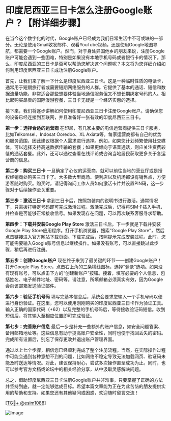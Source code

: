 # 印度尼西亚三日卡怎么注册Google账户？【附详细步骤】

在当今这个数字化的时代，Google账户已经成为我们日常生活中不可或缺的一部分。无论是使用Gmail收发邮件、观看YouTube视频，还是使用Google地图导航，都需要一个Google账户。然而，对于身处异国他乡的朋友来说，注册Google账户可能会遇到一些困难，特别是如果没有本地手机号码或者银行卡的情况下。那么，印度尼西亚的三日卡是否可以帮助您解决这个问题呢？本文将为您详细介绍如何利用印度尼西亚三日卡成功注册Google账户。

首先，让我们来了解一下什么是印度尼西亚三日卡。这是一种临时性质的电话卡，通常用于短期旅行者或需要短期网络服务的人群。它提供了基本的通话、短信和数据流量功能，非常适合那些想要体验当地通信服务但又不想长期绑定号码的人。相比起购买昂贵的国际漫游套餐，三日卡无疑是一个经济实惠的选择。

接下来，我们将逐步讲解如何使用印度尼西亚三日卡注册Google账户。请确保您的设备已经连接到互联网，并且准备好一张有效的印度尼西亚三日卡。

**第一步：选择合适的运营商**
在印尼，有几家主要的电信运营商提供三日卡服务，比如Telkomsel、Indosat Ooredoo、XL Axiata等。每家运营商都有自己的优势和服务范围，因此建议根据个人需求进行选择。例如，如果您计划频繁使用社交媒体，可以选择支持高速数据传输的套餐；如果更倾向于语音通话，则应关注资费较低的通话套餐。此外，还可以通过查看在线评论或咨询当地居民获取更多关于各运营商的信息。

**第二步：购买三日卡**
一旦确定了心仪的运营商，就可以前往当地的营业厅或是授权经销商处购买三日卡了。大多数大型商场、便利店以及机场都设有销售点，方便游客随时购买。购买时，请记得询问工作人员如何激活卡片并设置PIN码，这一步骤对于后续操作至关重要。

**第三步：激活三日卡**
拿到三日卡后，按照包装内的说明书进行激活。通常情况下，只需拨打特定号码即可完成激活过程。激活完成后，记得将SIM卡插入手机，并检查是否能够正常接收信号。如果发现存在问题，可以再次联系客服寻求帮助。

**第四步：下载并安装Google Play Store**
激活三日卡后，下一步就是下载并安装Google Play Store应用程序。打开手机浏览器，搜索“Google Play Store”，然后点击链接进入官方网站下载页面。下载完成后，按照提示完成安装过程。此时，您可能需要输入Google账号信息以继续操作。如果没有账号，可以直接跳过此步骤，稍后再进行注册。

**第五步：创建Google账户**
现在终于来到了最关键的环节——创建Google账户！打开Google Play Store，点击右上角的三条横线图标，选择“登录”选项。如果没有现有账号，可以点击下方的“创建新账户”按钮。接着，填写必要的个人信息，包括姓名、电子邮件地址、密码等。请注意，所填邮箱必须真实有效，因为Google会向该邮箱发送验证邮件。

**第六步：验证手机号码**
填写完基本信息后，系统会要求您输入一个手机号码以便进行身份验证。在这里，您可以使用刚刚购买的印度尼西亚三日卡作为验证工具。输入正确的国家代码（+62）以及完整的手机号码后，等待接收验证码短信。收到短信后，将其输入至相应位置即可完成验证。

**第七步：完善账户信息**
最后一步是补充一些额外的账户信息，如安全问题答案、备用邮箱地址等。这些信息有助于提高账户安全性，同时也便于找回丢失的密码。完成所有设置后，别忘了保存更改并退出账户管理界面。

通过以上七个步骤，相信您已经顺利完成了整个注册流程。当然，在实际操作过程中可能会遇到各种意想不到的问题，比如网络不稳定导致无法加载网页、验证码未能及时送达等情况。对此，建议保持耐心，尝试多次操作直至成功为止。同时，也可以参考官方文档或论坛中的相关经验分享，从中汲取灵感解决问题。

总之，借助印度尼西亚三日卡注册Google账户并非难事，只要掌握了正确的方法并坚持到底，就一定能够达成目标。希望本篇文章能为正在为此苦恼的朋友提供实用的帮助和支持。如果您还有其他疑问或困惑，欢迎随时留言交流！

[[TG💪+ @esim1088](https://t.me/s/esim1088)]

![Image](https://i.postimg.cc/4NQfJmqS/Snipaste-2025-05-13-00-14-12.png)